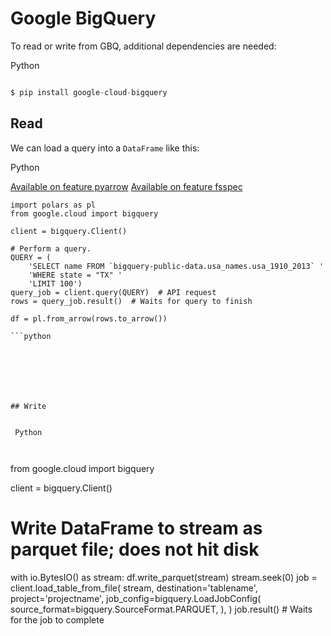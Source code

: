 # Google BigQuery


To read or write from GBQ, additional dependencies are needed:


 Python





```python

$ pip install google-cloud-bigquery

```

## Read


We can load a query into a `DataFrame` like this:


 Python


   [Available on feature pyarrow](/user-guide/installation/#feature-flags "To use this functionality enable the feature flag pyarrow")  [Available on feature fsspec](/user-guide/installation/#feature-flags "To use this functionality enable the feature flag fsspec")

```
import polars as pl
from google.cloud import bigquery

client = bigquery.Client()

# Perform a query.
QUERY = (
    'SELECT name FROM `bigquery-public-data.usa_names.usa_1910_2013` '
    'WHERE state = "TX" '
    'LIMIT 100')
query_job = client.query(QUERY)  # API request
rows = query_job.result()  # Waits for query to finish

df = pl.from_arrow(rows.to_arrow())

```python







## Write


 Python



```
from google.cloud import bigquery

client = bigquery.Client()

# Write DataFrame to stream as parquet file; does not hit disk
with io.BytesIO() as stream:
    df.write_parquet(stream)
    stream.seek(0)
    job = client.load_table_from_file(
        stream,
        destination='tablename',
        project='projectname',
        job_config=bigquery.LoadJobConfig(
            source_format=bigquery.SourceFormat.PARQUET,
        ),
    )
job.result()  # Waits for the job to complete

```